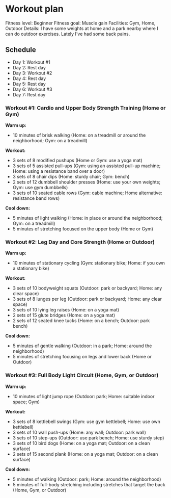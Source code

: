 # Workout plan
Fitness level: Beginner
Fitness goal: Muscle gain
Facilities: Gym, Home, Outdoor
Details: I have some weights at home and a park nearby where I can do outdoor exercises. Lately I've had some back pains.

## Schedule
- Day 1: Workout #1
- Day 2: Rest day
- Day 3: Workout #2
- Day 4: Rest day
- Day 5: Rest day
- Day 6: Workout #3
- Day 7: Rest day

### Workout #1: Cardio and Upper Body Strength Training (Home or Gym)
**Warm up:**
- 10 minutes of brisk walking (Home: on a treadmill or around the neighborhood; Gym: on a treadmill)

**Workout:**
- 3 sets of 8 modified pushups (Home or Gym: use a yoga mat)
- 3 sets of 5 assisted pull-ups (Gym: using an assisted pull-up machine; Home: using a resistance band over a door)
- 3 sets of 8 chair dips (Home: sturdy chair; Gym: bench)
- 2 sets of 12 dumbbell shoulder presses (Home: use your own weights; Gym: use gym dumbbells)
- 3 sets of 10 seated cable rows (Gym: cable machine; Home alternative: resistance band rows)

**Cool down:**
- 5 minutes of light walking (Home: in place or around the neighborhood; Gym: on a treadmill)
- 5 minutes of stretching focused on the upper body (Home or Gym)

### Workout #2: Leg Day and Core Strength (Home or Outdoor)
**Warm up:**
- 10 minutes of stationary cycling (Gym: stationary bike; Home: if you own a stationary bike)

**Workout:**
- 3 sets of 10 bodyweight squats (Outdoor: park or backyard; Home: any clear space)
- 3 sets of 8 lunges per leg (Outdoor: park or backyard; Home: any clear space)
- 3 sets of 10 lying leg raises (Home: on a yoga mat)
- 2 sets of 15 glute bridges (Home: on a yoga mat)
- 2 sets of 12 seated knee tucks (Home: on a bench; Outdoor: park bench)

**Cool down:**
- 5 minutes of gentle walking (Outdoor: in a park; Home: around the neighborhood)
- 5 minutes of stretching focusing on legs and lower back (Home or Outdoor)

### Workout #3: Full Body Light Circuit (Home, Gym, or Outdoor)
**Warm up:**
- 10 minutes of light jump rope (Outdoor: park; Home: suitable indoor space; Gym)

**Workout:**
- 3 sets of 8 kettlebell swings (Gym: use gym kettlebell; Home: use own kettlebell)
- 3 sets of 10 wall push-ups (Home: any wall; Outdoor: park wall)
- 3 sets of 10 step-ups (Outdoor: use park bench; Home: use sturdy step)
- 3 sets of 10 bird dogs (Home: on a yoga mat; Outdoor: on a clean surface)
- 2 sets of 15 second plank (Home: on a yoga mat; Outdoor: on a clean surface)

**Cool down:**
- 5 minutes of walking (Outdoor: park; Home: around the neighborhood)
- 5 minutes of full-body stretching including stretches that target the back (Home, Gym, or Outdoor)
